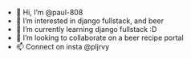 - 👋 Hi, I’m @paul-808
- 👀 I’m interested in django fullstack, and beer
- 🌱 I’m currently learning django fullstack :D
- 💞️ I’m looking to collaborate on a beer recipe portal
- 📫 Connect on insta @pljrvy

<!---
paul-808/paul-808 is a ✨ special ✨ repository because its `README.md` (this file) appears on your GitHub profile.
You can click the Preview link to take a look at your changes.
--->
